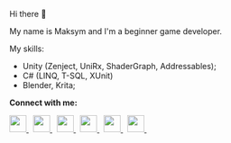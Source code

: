 Hi there 👋

My name is Maksym and I'm a beginner game developer. 

My skills:
<ul>
  <li> Unity (Zenject, UniRx, ShaderGraph, Addressables); </li>
  <li> C# (LINQ, T-SQL, XUnit) </li>
  <li> Blender, Krita;</li>
</ul>

**Connect with me:**

<p align='left'>
  <a
    href="https://www.linkedin.com/in/hernetsmaksym/"
  >
    <img
      height="30"
      src="https://cdn.jsdelivr.net/npm/simple-icons@v3/icons/linkedin.svg"
    >
  </a>
  &nbsp;
  <a
   href="https://www.youtube.com/channel/UCkvsjHSUkvUfW6RY4_n_B2w"
  >
    <img
      height="30"
      src="https://cdn.jsdelivr.net/npm/simple-icons@v3/icons/youtube.svg"
    >
  </a>
  &nbsp;
  <a
   href="https://telegram.me/shadowmanold"
  >
    <img
      height="30"
      src="https://cdn.jsdelivr.net/npm/simple-icons@v3/icons/telegram.svg"
    >
  </a>
  &nbsp;
  <a
   href="https://join.skype.com/invite/nFA1kDEyZ1ZE"
  >
    <img
      height="30"
      src="https://cdn.jsdelivr.net/npm/simple-icons@v3/icons/skype.svg"
    >
  </a>
  &nbsp;
  <a
   href="https://play.google.com/store/apps/dev?id=6463383709184524179"
  >
    <img
      height="30"
      src="https://cdn.jsdelivr.net/npm/simple-icons@v3/icons/googleplay.svg"
    >
  </a>
  &nbsp;
  <a
   href="https://www.imdb.com/user/ur125882622"
  >
    <img
      height="30"
      src="https://cdn.jsdelivr.net/npm/simple-icons@5.5.0/icons/imdb.svg"
    >
  </a>
  &nbsp;
</p>
